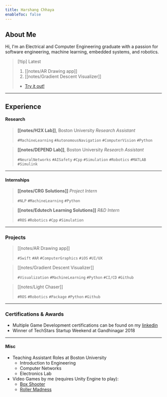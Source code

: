 ```yaml
---
title: Harshang Chhaya
enableToc: false
---
```


## About Me

Hi, I'm an Electrical and Computer Engineering graduate with a passion for software engineering, machine learning, embedded systems, and robotics.


>[!tip] Latest
> 1. [[notes/AR Drawing app]]
> 2. [[notes/Gradient Descent Visualizer]]
> 	- [Try it out!](https://gradientdescentviz.up.railway.app)


---

## Experience

#### Research
> **[[notes/H2X Lab]]**, Boston University
> _Research Assistant_
> 
> `#MachineLearning` `#AutonomousNavigation` `#ComputerVision` `#Python`

> **[[notes/DEPEND Lab]]**, Boston University
> _Research Assistant_
> 
> `#NeuralNetworks` `#AISafety` `#Cpp` `#Simulation` `#Robotics` `#MATLAB` `#Simulink`
---

#### Internships
> **[[notes/CRG Solutions]]**
> _Project Intern_
> 
> `#NLP` `#MachineLearning` `#Python` 

> **[[notes/Edutech Learning Solutions]]**
> _R&D Intern_
> 
> `#ROS` `#Robotics` `#Cpp` `#Simulation` 

---

### Projects

> [[notes/AR Drawing app]]
> 
> `#Swift` `#AR` `#ComputerGraphics` `#iOS` `#UI/UX`

> [[notes/Gradient Descent Visualizer]]
> 
> `#Visualization` `#MachineLearning` `#Python` `#CI/CD` `#Github`

> [[notes/Light Chaser]]
> 
> `#ROS` `#Robotics` `#Package` `#Python` `#Github`

---
### Certifications & Awards
- Multiple Game Development certifications can be found on my [linkedin](https://www.linkedin.com/in/harshang-chhaya/)
- Winner of TechStars Startup Weekend at Gandhinagar 2018

---
#### Misc
- Teaching Assistant Roles at Boston University
	- Introduction to Engineering
	- Computer Networks
	- Electronics Lab
- Video Games by me (requires Unity Engine to play):
	- [Box Shooter](https://drive.google.com/drive/folders/1T7kfBNSx8HW0mhPoxw08uKOUAX8IKJVw?usp=sharing)
	- [Roller Madness](https://drive.google.com/drive/folders/1qlbPRdyx2y3OOQZHcibefibSv-oKuym6?usp=sharing)




